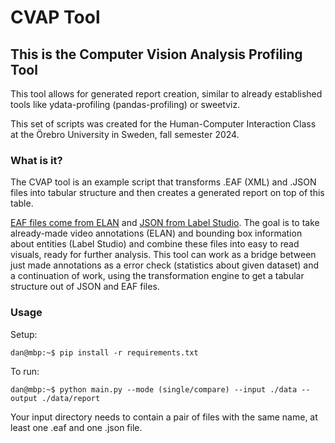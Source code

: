 # CVAP Tool
## This is the Computer Vision Analysis Profiling Tool

This tool allows for generated report creation, similar to already established tools like ydata-profiling (pandas-profiling) or sweetviz.

This set of scripts was created for the Human-Computer Interaction Class at the Örebro University in Sweden, fall semester 2024.

### What is it?
The CVAP tool is an example script that transforms .EAF (XML) and .JSON files into tabular structure and then creates a generated report on top of this table.

[EAF files come from ELAN](https://github.com/mxochicale/elan) and [JSON from Label Studio](https://labelstud.io). The goal is to take already-made video annotations (ELAN) and bounding box information about entities (Label Studio) and combine these files into easy to read visuals, ready for further analysis. This tool can work as a bridge between just made annotations as a error check (statistics about given dataset) and a continuation of work, using the transformation engine to get a tabular structure out of JSON and EAF files.


### Usage
Setup:
```console
dan@mbp:~$ pip install -r requirements.txt
```

To run:
```console
dan@mbp:~$ python main.py --mode (single/compare) --input ./data --output ./data/report
```

Your input directory needs to contain a pair of files with the same name, at least one .eaf and one .json file. 





